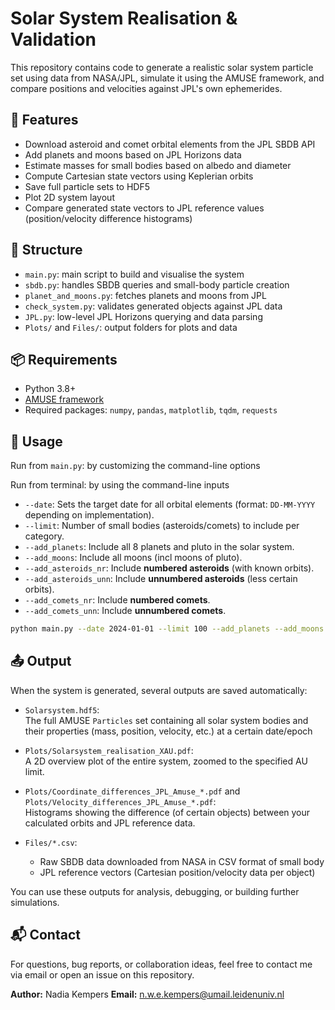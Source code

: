 # Solar System Realisation & Validation

This repository contains code to generate a realistic solar system particle set using data from NASA/JPL, simulate it using the AMUSE framework, and compare positions and velocities against JPL's own ephemerides.

## 🚀 Features

- Download asteroid and comet orbital elements from the JPL SBDB API
- Add planets and moons based on JPL Horizons data
- Estimate masses for small bodies based on albedo and diameter
- Compute Cartesian state vectors using Keplerian orbits
- Save full particle sets to HDF5
- Plot 2D system layout
- Compare generated state vectors to JPL reference values (position/velocity difference histograms)

## 🧠 Structure

- `main.py`: main script to build and visualise the system
- `sbdb.py`: handles SBDB queries and small-body particle creation
- `planet_and_moons.py`: fetches planets and moons from JPL
- `check_system.py`: validates generated objects against JPL data
- `JPL.py`: low-level JPL Horizons querying and data parsing
- `Plots/` and `Files/`: output folders for plots and data

## 📦 Requirements

- Python 3.8+
- [AMUSE framework](https://amusecode.github.io/)
- Required packages: `numpy`, `pandas`, `matplotlib`, `tqdm`, `requests`

## 🔧 Usage

Run from `main.py`: by customizing the command-line options

Run from terminal: by using the command-line inputs

- `--date`: Sets the target date for all orbital elements (format: `DD-MM-YYYY` depending on implementation).
- `--limit`: Number of small bodies (asteroids/comets) to include per category.
- `--add_planets`: Include all 8 planets and pluto in the solar system.
- `--add_moons`: Include all moons (incl moons of pluto).
- `--add_asteroids_nr`: Include **numbered asteroids** (with known orbits).
- `--add_asteroids_unn`: Include **unnumbered asteroids** (less certain orbits).
- `--add_comets_nr`: Include **numbered comets**.
- `--add_comets_unn`: Include **unnumbered comets**.

```bash
python main.py --date 2024-01-01 --limit 100 --add_planets --add_moons --add_asteroids_nr --add_asteroids_unn --add_comets_nr --add_comets_unn
```

## 📤 Output

When the system is generated, several outputs are saved automatically:

- `Solarsystem.hdf5`:  
  The full AMUSE `Particles` set containing all solar system bodies and their properties (mass, position, velocity, etc.) at a certain date/epoch

- `Plots/Solarsystem_realisation_XAU.pdf`:  
  A 2D overview plot of the entire system, zoomed to the specified AU limit.

- `Plots/Coordinate_differences_JPL_Amuse_*.pdf` and `Plots/Velocity_differences_JPL_Amuse_*.pdf`:  
  Histograms showing the difference (of certain objects) between your calculated orbits and JPL reference data.

- `Files/*.csv`:  
  - Raw SBDB data downloaded from NASA in CSV format of small body  
  - JPL reference vectors (Cartesian position/velocity data per object)

You can use these outputs for analysis, debugging, or building further simulations.

## 📬 Contact

For questions, bug reports, or collaboration ideas, feel free to contact me via email or open an issue on this repository.

**Author:** Nadia Kempers 
**Email:** n.w.e.kempers@umail.leidenuniv.nl

